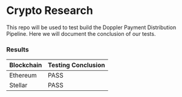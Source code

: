 # Crypto Research
This repo will be used to test build the Doppler Payment Distribution Pipeline. Here we will document the
conclusion of our tests.

### Results
Blockchain | Testing Conclusion
------------ | -------------
Ethereum | PASS
Stellar | PASS
